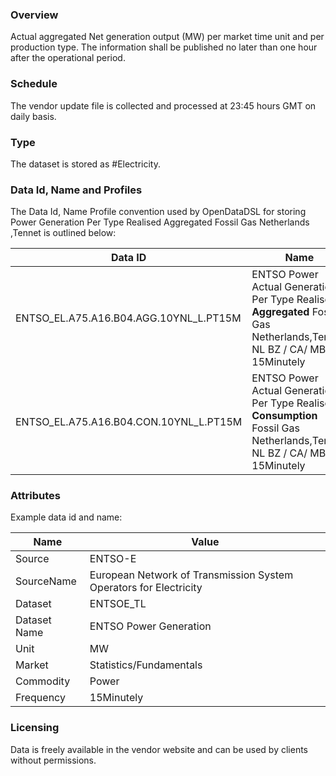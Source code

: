 ### Overview

Actual aggregated Net generation output (MW) per market time unit and per production type. The information shall be published no later than one hour after the operational period.

### Schedule

The vendor update file is collected and processed at 23:45 hours GMT on daily basis.

### Type

The dataset is stored as #Electricity.

### Data Id, Name and Profiles

The Data Id, Name Profile convention used by OpenDataDSL for storing Power Generation Per Type Realised Aggregated Fossil Gas Netherlands ,Tennet is outlined below:

|**Data ID**|**Name**|**Profile**|**Frequency**|**Unit**|
|-|-|-|-|-|
|ENTSO_EL.A75.A16.B04.AGG.10YNL_L.PT15M|ENTSO Power Actual Generation Per Type Realised **Aggregated** Fossil Gas Netherlands,TenneT NL BZ / CA/ MBA 15Minutely|VOL|15Minutely|MW|
|ENTSO_EL.A75.A16.B04.CON.10YNL_L.PT15M|ENTSO Power Actual Generation Per Type Realised **Consumption** Fossil Gas Netherlands,TenneT NL BZ / CA/ MBA 15Minutely|VOL|15Minutely|MW|

### Attributes

Example data id and name:

|Name|Value|
|-|-|
|Source|ENTSO-E|
|SourceName|European Network of Transmission System Operators for Electricity|
|Dataset|ENTSOE_TL|
|Dataset Name|ENTSO Power Generation|
|Unit|MW|
|Market|Statistics/Fundamentals|
|Commodity|Power|
|Frequency|15Minutely|

### Licensing

Data is freely available in the vendor website and can be used by clients without permissions.
